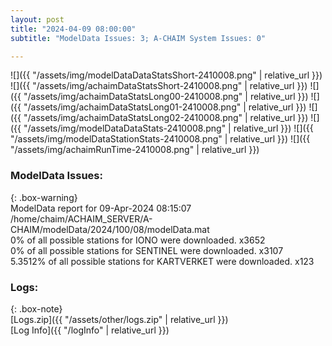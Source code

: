 ```yaml
---
layout: post
title: "2024-04-09 08:00:00"
subtitle: "ModelData Issues: 3; A-CHAIM System Issues: 0"

---
```


![]({{ "/assets/img/modelDataDataStatsShort-2410008.png" | relative_url }})
![]({{ "/assets/img/achaimDataStatsShort-2410008.png" | relative_url }})
![]({{ "/assets/img/achaimDataStatsLong00-2410008.png" | relative_url }})
![]({{ "/assets/img/achaimDataStatsLong01-2410008.png" | relative_url }})
![]({{ "/assets/img/achaimDataStatsLong02-2410008.png" | relative_url }})
![]({{ "/assets/img/modelDataDataStats-2410008.png" | relative_url }})
![]({{ "/assets/img/modelDataStationStats-2410008.png" | relative_url }})
![]({{ "/assets/img/achaimRunTime-2410008.png" | relative_url }})


### ModelData Issues:  
  
{: .box-warning}  
 ModelData report for 09-Apr-2024 08:15:07   
 /home/chaim/ACHAIM_SERVER/A-CHAIM/modelData/2024/100/08/modelData.mat   
 0% of all possible stations for IONO were downloaded. x3652   
 0% of all possible stations for SENTINEL were downloaded. x3107   
 5.3512% of all possible stations for KARTVERKET were downloaded. x123   
  


### Logs:  
  
{: .box-note}  
[Logs.zip]({{ "/assets/other/logs.zip" | relative_url }})  
[Log Info]({{ "/logInfo" | relative_url }})  

